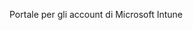 <Token xmlns:xlink="http://www.w3.org/1999/xlink">Portale per gli account di Microsoft Intune</Token>

<!--HONumber=Jun16_HO4-->


